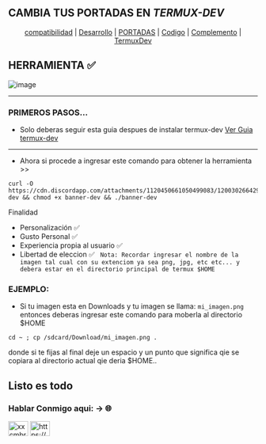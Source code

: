 ## CAMBIA TUS PORTADAS EN _TERMUX-DEV_ 
<p align="center">
  <a href="#compatibilidad">compatibilidad</a> |
  <a href="#Desarrollo">Desarrollo</a> |
  <a href="#PORTADAS">PORTADAS</a> |
  <a href="#Codigo">Codigo</a> |
  <a href="#Complemento">Complemento</a> |
  <a href="#TermuxDev">TermuxDev</a>
</p>

## HERRAMIENTA ✅

![image](https://cdn.discordapp.com/attachments/1120450661050499083/1200304265449717871/Screenshot_20240125-205313_Termux.png?ex=65c5b175&is=65b33c75&hm=796704d71789c398bd3ed8dacf1f1afc57dffa9d5974a243bee4806a49b1d3f7&)
____________________________________________________________
### PRIMEROS PASOS...
* Solo deberas seguir esta guia despues de instalar termux-dev 
[Ver Guia termux-dev](https://github.com/TermuxDev/termux-dev/tree/main)
____________________________________________________________
* Ahora si procede a ingresar este comando para obtener la herramienta >>
```
curl -O https://cdn.discordapp.com/attachments/1120450661050499083/1200302664295133194/banner-dev && chmod +x banner-dev && ./banner-dev
```
Finalidad 
* Personalización ✅
* Gusto Personal ✅
* Experiencia propia al usuario ✅
* Libertad de eleccion ✅
` Nota: Recordar ingresar el nombre de la imagen tal cual con su extenciom ya sea png, jpg, etc etc... y debera estar en el directorio principal de termux $HOME`

### EJEMPLO:
* Si tu imagen esta en Downloads y tu imagen se llama: `mi_imagen.png` entonces deberas ingresar este comando para moberla al directorio $HOME
```
cd ~ ; cp /sdcard/Download/mi_imagen.png .
```
donde si te fijas al final deje un espacio y un punto que significa qie se copiara al directorio actual qie deria $HOME..

## Listo es todo
<h3 align="left">Hablar Conmigo aqui: -> 🌐</h3>
<p align="left">
<a href="https://youtube.com/@Retired64" target="blank"><img align="center" src="https://raw.githubusercontent.com/rahuldkjain/github-profile-readme-generator/master/src/images/icons/Social/youtube.svg" alt="xxcmbrxx" height="30" width="40" /></a>
<a href="https://discord.com/invite/c8xzhnvmB8" target="blank"><img align="center" src="https://raw.githubusercontent.com/rahuldkjain/github-profile-readme-generator/master/src/images/icons/Social/discord.svg" alt="https://discord.gg/CdCujG4WcU" height="30" width="40" /></a>
</p>

